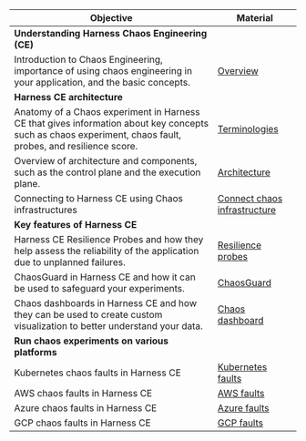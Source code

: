 | **Objective**                                                                                                                                              | **Material**                                                                                                                           |
|------------------------------------------------------------------------------------------------------------------------------------------------------------|----------------------------------------------------------------------------------------------------------------------------------------|
| **Understanding Harness Chaos Engineering (CE)**                                                                                                           |                                                                                                                                        |
| Introduction to Chaos Engineering, importance of using chaos engineering in your application, and the basic concepts.                                      | [Overview](https://developer.harness.io/docs/chaos-engineering/get-started/overview)                                                   |
| **Harness CE architecture**                                                                                                                                |                                                                                                                                        |
| Anatomy of a Chaos experiment in Harness CE that gives information about key concepts such as chaos experiment, chaos fault, probes, and resilience score. | [Terminologies](https://developer.harness.io/docs/chaos-engineering/get-started/key-concepts)                                          |
| Overview of architecture and components, such as the control plane and the execution plane.                                                                | [Architecture](https://developer.harness.io/docs/chaos-engineering/technical-reference/architecture/)                                  |
| Connecting to Harness CE using Chaos infrastructures                                                                                                       | [Connect chaos infrastructure](https://developer.harness.io/docs/chaos-engineering/chaos-infrastructure/connect-chaos-infrastructures) |
| **Key features of Harness CE**                                                                                                                             |                                                                                                                                        |
| Harness CE Resilience Probes and how they help assess the reliability of the application due to unplanned failures.                                        | [Resilience probes](https://developer.harness.io/docs/chaos-engineering/configure-chaos-experiments/probes/overview)                   |
| ChaosGuard in Harness CE and how it can be used to safeguard your experiments.                                                                             | [ChaosGuard](https://developer.harness.io/docs/chaos-engineering/configure-chaos-experiments/chaosguard/introduction-to-chaosguard)    |
| Chaos dashboards in Harness CE and how they can be used to create custom visualization to better understand your data.                                     | [Chaos dashboard](https://developer.harness.io/docs/chaos-engineering/configure-chaos-experiments/chaos-dashboard/overview)            |
| **Run chaos experiments on various platforms**                                                                                                             |                                                                                                                                        |
| Kubernetes chaos faults in Harness CE                                                                                                                      | [Kubernetes faults](https://developer.harness.io/docs/chaos-engineering/technical-reference/chaos-faults/kubernetes/)                  |
| AWS chaos faults in Harness CE                                                                                                                             | [AWS faults](https://developer.harness.io/docs/chaos-engineering/technical-reference/chaos-faults/aws/)                                |
| Azure chaos faults in Harness CE                                                                                                                           | [Azure faults](https://developer.harness.io/docs/chaos-engineering/technical-reference/chaos-faults/azure/)                            |
| GCP chaos faults in Harness CE                                                                                                                             | [GCP faults](https://developer.harness.io/docs/chaos-engineering/technical-reference/chaos-faults/gcp/)                                |